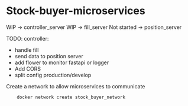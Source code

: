 # Stock-buyer-microservices

WIP -> controller_server
WIP -> fill_server
Not started -> position_server


TODO:
controller:
- handle fill
- send data to position server
- add flower to monitor fastapi or logger 
- Add CORS
- split config production/develop

Create a network to allow microservices to communicate
```
    docker network create stock_buyer_network
```

